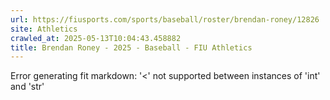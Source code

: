```yaml
---
url: https://fiusports.com/sports/baseball/roster/brendan-roney/12826
site: Athletics
crawled_at: 2025-05-13T10:04:43.458882
title: Brendan Roney - 2025 - Baseball - FIU Athletics
---
```


Error generating fit markdown: '<' not supported between instances of 'int' and 'str'